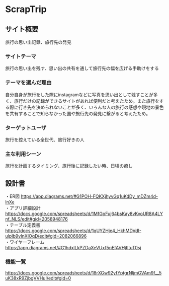 # ScrapTrip

## サイト概要
旅行の思い出記録、旅行先の発見

### サイトテーマ
旅行の思い出を残す、思い出の共有を通して旅行先の幅を広げる手助けをする

### テーマを選んだ理由
自分自身が旅行をした際にinstagramなどに写真を思い出として残すことが多く、旅行だけの記録ができるサイトがあれば便利だと考えたため。また旅行をする際に行き先を決められないことが多く、いろんな人の旅行の感想や現地の景色を共有することで知らなかった国や旅行先の発見に繋がると考えたため。

### ターゲットユーザ
旅行を控えている全世代、旅行好きの人

### 主な利用シーン
旅行を計画するタイミング、旅行後に記録したい時、日頃の癒し

## 設計書
・ER図
https://app.diagrams.net/#G1POH-FQKXjhyvGq1uKdDy_mDZm4d-lnXe<br>
・アプリ詳細設計
https://docs.google.com/spreadsheets/d/1MfGpFuj64bsKay8vKvoUR8A4LYnf_NLS/edit#gid=2058948176<br>
・テーブル定義書
https://docs.google.com/spreadsheets/d/1qUYZHje4_HkhMDVdI-ulpIb9vInXIOqD/edit#gid=2082066896<br>
・ワイヤーフレーム
https://app.diagrams.net/#G1hdxlLkPZDaXeVUxf5nEfAVHjtltuT0sj<br>

### 機能一覧
https://docs.google.com/spreadsheets/d/18rXGw92yfYptgrNljmGVAm9f__5uK38xR9ZjbgVVHuI/edit#gid=0


